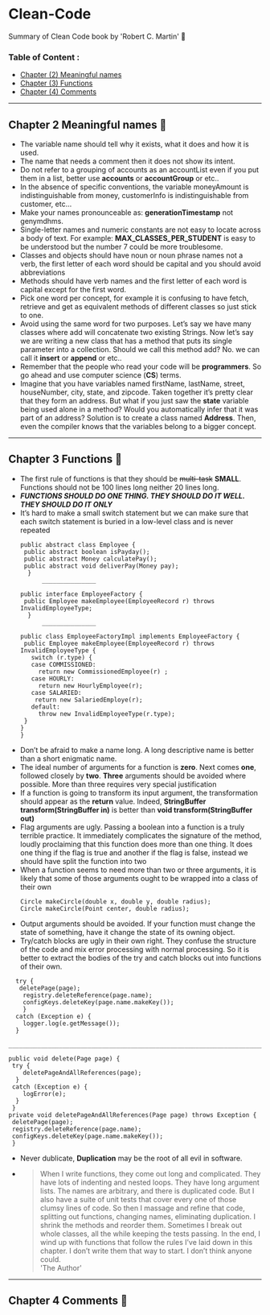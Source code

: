 # Clean-Code
Summary of Clean Code book by 'Robert C. Martin' :book:
### Table of Content :
- [Chapter (2) Meaningful names](#chapter-2-meaningful-names-eyes)
- [Chapter (3) Functions](#chapter-3-functions-eyes)
- [Chapter (4) Comments](#chapter-4-comments-eyes)
___
## Chapter 2 Meaningful names :eyes:
* The variable name should tell why it exists, what it does and how it is used.
* The name that needs a comment then it does not show its intent.
* Do not refer to a grouping of accounts as an accountList even if you put them in a list, better use **accounts** or **accountGroup** or etc..
* In the absence of specific conventions, the variable moneyAmount is indistinguishable from money, customerInfo is indistinguishable from customer, etc…
* Make your names pronounceable as: **generationTimestamp** not genymdhms.
* Single-letter names and numeric constants are not easy to locate across a body of text. For example: **MAX_CLASSES_PER_STUDENT** is easy to be understood but the number 7 could be more troublesome.
* Classes and objects should have noun or noun phrase names not a verb, the first letter of each word should be capital and you should avoid abbreviations
* Methods should have verb names and the first letter of each word is capital except for the first word.
* Pick one word per concept, for example it is confusing to have fetch, retrieve and get as equivalent methods of different classes so just stick to one.
* Avoid using the same word for two purposes. Let’s say we have many classes where add will concatenate two existing Strings. Now let’s say we are writing a new class that has a method that puts its single parameter into a collection. Should we call this method add? No. we can call it **insert** or **append** or etc..
* Remember that the people who read your code will be **programmers**. So go ahead and use computer science (**CS**) terms.
* Imagine that you have variables named firstName, lastName, street, houseNumber, city, state, and zipcode. Taken together it’s pretty clear that they form an address. But what if you just saw the **state** variable being used alone in a method? Would you automatically infer that it was part of an address? Solution is to create a class named **Address**. Then, even the compiler knows that the variables belong to a bigger concept.
___
## Chapter 3 Functions :eyes:
* The first rule of functions is that they should be ~~multi-task~~ **SMALL**. Functions should not be 100 lines long neither 20 lines long. 
* ***FUNCTIONS SHOULD DO ONE THING. THEY SHOULD DO IT WELL. THEY SHOULD DO IT ONLY***
* It’s hard to make a small switch statement but we can make sure that each switch statement is buried in a low-level class and is never repeated
    ```
   public abstract class Employee {
     public abstract boolean isPayday();
     public abstract Money calculatePay();
     public abstract void deliverPay(Money pay);
      }
          _______________
          
   public interface EmployeeFactory {
     public Employee makeEmployee(EmployeeRecord r) throws InvalidEmployeeType;
      }
          _______________
          
  public class EmployeeFactoryImpl implements EmployeeFactory {
     public Employee makeEmployee(EmployeeRecord r) throws InvalidEmployeeType {
       switch (r.type) {
       case COMMISSIONED:
         return new CommissionedEmployee(r) ;
       case HOURLY:
         return new HourlyEmployee(r);
       case SALARIED:
        return new SalariedEmploye(r);
       default:
         throw new InvalidEmployeeType(r.type);
     }
    }
   }
    ```
* Don’t be afraid to make a name long. A long descriptive name is better than a short enigmatic name.
* The ideal number of arguments for a function is **zero**. Next comes **one**, followed closely by **two**. **Three** arguments should be avoided where possible. More than three requires very special justification
* If a function is going to transform its input argument, the transformation should appear as the **return** value. Indeed, **StringBuffer
transform(StringBuffer in)** is better than **void transform(StringBuffer out)**
* Flag arguments are ugly. Passing a boolean into a function is a truly terrible practice. It
immediately complicates the signature of the method, loudly proclaiming that this function
does more than one thing. It does one thing if the flag is true and another if the flag is false, instead we should have
split the function into two
* When a function seems to need more than two or three arguments, it is likely that some of
those arguments ought to be wrapped into a class of their own
  ```
  Circle makeCircle(double x, double y, double radius);
  Circle makeCircle(Point center, double radius);
  ```
* Output arguments should be avoided. If your function must change the state
of something, have it change the state of its owning object. 
* Try/catch blocks are ugly in their own right. They confuse the structure of the code and
mix error processing with normal processing. So it is better to extract the bodies of the try
and catch blocks out into functions of their own.
```
  try {
   deletePage(page);
    registry.deleteReference(page.name);
    configKeys.deleteKey(page.name.makeKey());
    }
  catch (Exception e) {
    logger.log(e.getMessage());
  }
  ________________________________________________________________________
  
public void delete(Page page) {
 try {
    deletePageAndAllReferences(page);
  }
 catch (Exception e) {
    logError(e);
  }
 }
private void deletePageAndAllReferences(Page page) throws Exception {
 deletePage(page);
 registry.deleteReference(page.name);
 configKeys.deleteKey(page.name.makeKey());
 }
```
* Never dublicate, **Duplication** may be the root of all evil in software.

* >When I write functions, they come out long and complicated. They have lots of
indenting and nested loops. They have long argument lists. The names are arbitrary, and
there is duplicated code. But I also have a suite of unit tests that cover every one of those
clumsy lines of code.
So then I massage and refine that code, splitting out functions, changing names, eliminating duplication. I shrink the methods and reorder them. Sometimes I break out whole
classes, all the while keeping the tests passing.
In the end, I wind up with functions that follow the rules I’ve laid down in this chapter.
I don’t write them that way to start. I don’t think anyone could.     
'The Author'

___

## Chapter 4 Comments :eyes:

